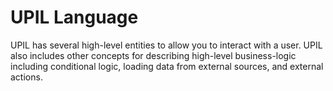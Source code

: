 # UPIL Language

UPIL has several high-level entities to allow you to interact with a user. UPIL also includes other concepts for describing high-level business-logic including conditional logic, loading data from external sources, and external actions.